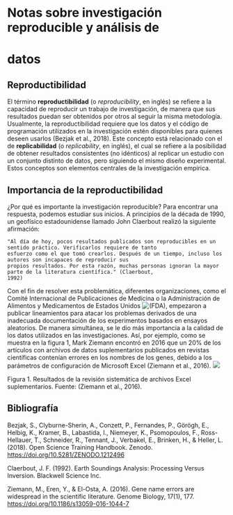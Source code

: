 # Notas sobre investigación reproducible y análisis de 
# datos 
## **Reproductibilidad**

El término **reproductibilidad** (o *reproducibility*, en inglés) se refiere a la capacidad de reproducir un trabajo de 
investigación, de manera que sus resultados puedan ser obtenidos por otros al seguir la misma metodología. 
Usualmente, la reproductibilidad requiere que los datos y el código de programación utilizados en la investigación estén 
disponibles para quienes deseen usarlos (Bezjak et al., 2018). Este concepto está relacionado con el de **replicabilidad** (o
*replicability*, en inglés), el cual se refiere a la posibilidad de obtener resultados consistentes (no idénticos) al replicar un
estudio con un conjunto distinto de datos, pero siguiendo el mismo diseño experimental. Estos conceptos son elementos 
centrales de la investigación empírica.
## Importancia de la reproductibilidad

¿Por qué es importante la investigación reproducible? Para encontrar una respuesta, podemos estudiar sus inicios. A principios de la década de 1990, un geofísico estadounidense llamado John Claerbout realizó la siguiente afirmación:

    "Al día de hoy, pocos resultados publicados son reproducibles en un sentido práctico. Verificarlos requiere de tanto
    esfuerzo como el que tomó crearlos. Después de un tiempo, incluso los autores son incapaces de reproducir sus 
    propios resultados. Por esta razón, muchas personas ignoran la mayor parte de la literatura científica." (Claerbout,
    1992)

Con el fin de resolver esta problemática, diferentes organizaciones, como el Comité Internacional de 
Publicaciones de Medicina o la Administración de Alimentos y Medicamentos de Estados Unidos ![(FDA)](https://www.google.com/url?sa=t&rct=j&q=&esrc=s&source=web&cd=&cad=rja&uact=8&ved=2ahUKEwj2v4DcmMDsAhWqyoUKHWvxDLMQjBAwAXoECAMQAQ&url=https%3A%2F%2Fwww.fda.gov%2Fabout-fda%2Ffda-en-espanol&usg=AOvVaw0vNxk8jhhRCk2jiP6PWdnF), empezaron a publicar lineamientos 
para atacar los problemas derivados de una inadecuada documentación de los experimentos basados en ensayos 
aleatorios. De manera simultánea, se le dio más importancia a la calidad de los datos utilizados en las investigaciones.
Así, por ejemplo, como se muestra en la figura 1, Mark Ziemann encontró en 2016 que un 20% de los artículos con
archivos de datos suplementarios publicados en revistas científicas contenían errores en los nombres de los genes, 
debido a los parámetros de configuración de Microsoft Excel (Ziemann et al., 2016).
![](https://tpb708-programacionsig-2020.github.io/tarea-01-markdown/img/ZiemannEtAlFig1.png)

Figura 1. Resultados de la revisión sistemática de archivos Excel suplementarios. Fuente: (Ziemann et al., 2016).

## **Bibliografía**

Bezjak, S., Clyburne-Sherin, A., Conzett, P., Fernandes, P., Görögh, E., Helbig, K., Kramer, B., Labastida, I., Niemeyer, K., Psomopoulos, F., Ross-Hellauer, T., Schneider, R., Tennant, J., Verbakel, E., Brinken, H., & Heller, L. (2018). Open 
Science Training Handbook. Zenodo. https://doi.org/10.5281/ZENODO.1212496

Claerbout, J. F. (1992). Earth Soundings Analysis: Processing Versus Inversion. Blackwell Science Inc.

Ziemann, M., Eren, Y., & El-Osta, A. (2016). Gene name errors are widespread in the scientific literature. Genome Biology,
17(1), 177. https://doi.org/10.1186/s13059-016-1044-7
